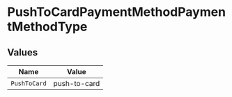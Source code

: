 # PushToCardPaymentMethodPaymentMethodType


## Values

| Name         | Value        |
| ------------ | ------------ |
| `PushToCard` | push-to-card |